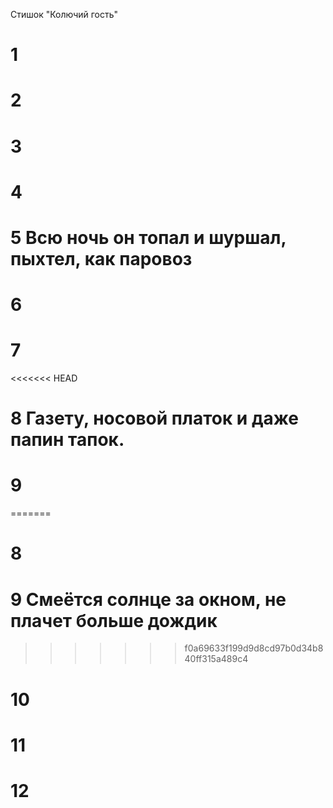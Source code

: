 Стишок "Колючий гость"
# 1
# 2
# 3
# 4
# 5 Всю ночь он топал и шуршал, пыхтел, как паровоз
# 6
# 7
<<<<<<< HEAD
# 8 Газету, носовой платок и даже папин тапок.
# 9
=======
# 8
# 9 Смеётся солнце за окном, не плачет больше дождик
>>>>>>> f0a69633f199d9d8cd97b0d34b840ff315a489c4
# 10
# 11
# 12
